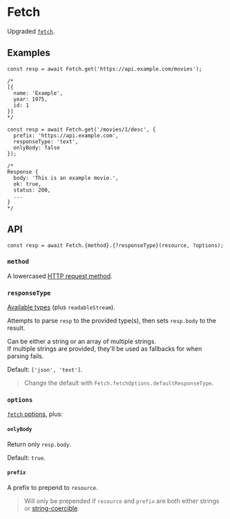 # Fetch

Upgraded [`fetch`].

## Examples

```JS
const resp = await Fetch.get('https://api.example.com/movies');

/*
[{
  name: 'Example',
  year: 1975,
  id: 1
}]
*/
```

```JS
const resp = await Fetch.get('/movies/1/desc', {
  prefix: 'https://api.example.com',
  responseType: 'text',
  onlyBody: false
});

/*
Response {
  body: 'This is an example movie.',
  ok: true,
  status: 200,
  ...
}
*/
```


## API

```JS
const resp = await Fetch.{method}.{?responseType}(resource, ?options);
```

### `method`

A lowercased [HTTP request method].

### `responseType`

[Available types] (plus `readableStream`).

Attempts to parse `resp` to the provided type(s), then sets `resp.body` to the result.

Can be either a string or an array of multiple strings.  
If multiple strings are provided, they'll be used as fallbacks for when parsing fails.

Default: `['json', 'text']`.

> Change the default with `Fetch.fetchOptions.defaultResponseType`.

### `options`

[`fetch` options], plus:

#### `onlyBody`

Return only `resp.body`.

Default: `true`.

#### `prefix`

A prefix to prepend to `resource`.

> Will only be prepended if `resource` and `prefix` are both either strings or [string-coercible].


[`fetch`]: https://developer.mozilla.org/en-US/docs/Web/API/Fetch_API/Using_Fetch
[HTTP request method]: https://developer.mozilla.org/en-US/docs/Web/HTTP/Methods
[Available types]: https://developer.mozilla.org/en-US/docs/Web/API/Response#instance_methods
[`fetch` options]: https://developer.mozilla.org/en-US/docs/Web/API/RequestInit
[string-coercible]: https://developer.mozilla.org/en-US/docs/Web/JavaScript/Reference/Global_Objects/String#string_coercion
